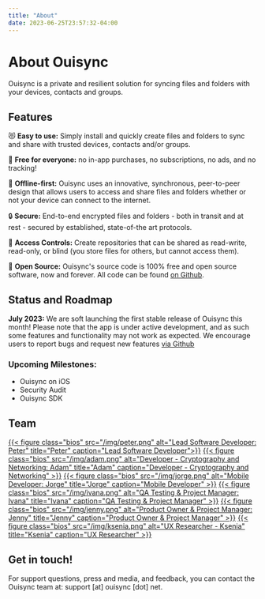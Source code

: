 ```yaml
---
title: "About"
date: 2023-06-25T23:57:32-04:00
---
```

# About Ouisync

Ouisync is a private and resilient solution for syncing files and folders with your devices, contacts and groups.

## Features

😻 **Easy to use:** Simply install and quickly create files and folders to sync and share with trusted devices, contacts and/or groups.

💸 **Free for everyone:** no in-app purchases, no subscriptions, no ads, and no tracking!

🔆 **Offline-first:** Ouisync uses an innovative, synchronous, peer-to-peer design that allows users to access and share files and folders whether or not your device can connect to the internet.

🔒 **Secure:** End-to-end encrypted files and folders - both in transit and at rest - secured by established, state-of-the art protocols.

🔑 **Access Controls:** Create repositories that can be shared as read-write, read-only, or blind (you store files for others, but cannot access them).

👐 **Open Source:** Ouisync's source code is 100% free and open source software, now and forever. All code can be found [on Github](https://github.com/equalitie/ouisync-app).

## Status and Roadmap

**July 2023:** We are soft launching the first stable release of Ouisync this month! Please note that the app is under active development, and as such some features and functionality may not work as expected. We encourage users to report bugs and request new features [via Github](https://github.com/equalitie/ouisync-app)

### Upcoming Milestones:
- Ouisync on iOS
- Security Audit
- Ouisync SDK

## Team

[{{< figure class="bios" src="/img/peter.png" alt="Lead Software Developer: Peter" title="Peter" caption="Lead Software Developer">}}](https://github.com/inetic)
[{{< figure class="bios" src="/img/adam.png" alt="Developer - Cryptography and Networking: Adam" title="Adam" caption="Developer - Cryptography and Networking" >}}](https://github.com/madadam)
[{{< figure class="bios" src="/img/jorge.png" alt="Mobile Developer: Jorge" title="Jorge" caption="Mobile Developer" >}}](https://github.com/j-pabon)
[{{< figure class="bios" src="/img/ivana.png" alt="QA Testing & Project Manager: Ivana" title="Ivana" caption="QA Testing & Project Manager" >}}](https://github.com/ibalazevic)
[{{< figure class="bios" src="/img/jenny.png" alt="Product Owner & Project Manager: Jenny" title="Jenny" caption="Product Owner & Project Manager" >}}](https://github.com/jnny)
[{{< figure class="bios" src="/img/ksenia.png" alt="UX Researcher - Ksenia" title="Ksenia" caption="UX Researcher" >}}](https://github.com/kermoshina)

## Get in touch!

For support questions, press and media, and feedback, you can contact the Ouisync team at: support [at] ouisync [dot] net.
